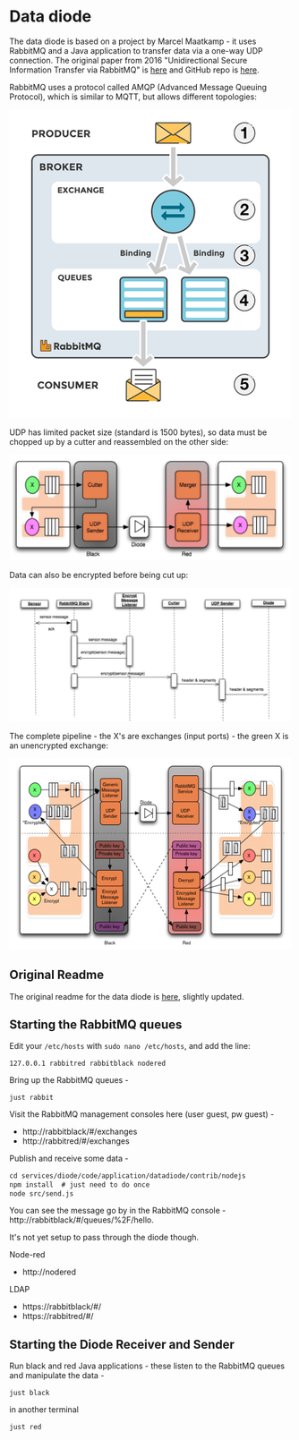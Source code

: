 # Data diode

The data diode is based on a project by Marcel Maatkamp - it uses RabbitMQ and a Java application to transfer data via a one-way UDP connection. The original paper from 2016 "Unidirectional Secure Information Transfer via RabbitMQ" is [here](https://arxiv.org/abs/1602.07467) and GitHub repo is [here](https://github.com/marcelmaatkamp/rabbitmq-applications/tree/master/application/datadiode).

RabbitMQ uses a protocol called AMQP (Advanced Message Queuing Protocol), which is similar to MQTT, but allows different topologies:

![rabbitmq](design/rabbitmq.png)

UDP has limited packet size (standard is 1500 bytes), so data must be chopped up by a cutter and reassembled on the other side:

![diode1](design/diode1.jpg)

Data can also be encrypted before being cut up:

![diode2](design/diode2.jpg)

The complete pipeline - the X's are exchanges (input ports) - the green X is an unencrypted exchange:

![diode3](design/diode3.png)


## Original Readme

The original readme for the data diode is [here](code/application/datadiode), slightly updated. 


## Starting the RabbitMQ queues

Edit your `/etc/hosts` with `sudo nano /etc/hosts`, and add the line:

    127.0.0.1 rabbitred rabbitblack nodered

Bring up the RabbitMQ queues -

    just rabbit

<!-- 
old - 
    cd services/diode/code/application/datadiode/contrib/docker
    docker-compose up
-->

Visit the RabbitMQ management consoles here (user guest, pw guest) -

- http://rabbitblack/#/exchanges 
- http://rabbitred/#/exchanges

Publish and receive some data -

    cd services/diode/code/application/datadiode/contrib/nodejs
    npm install  # just need to do once
    node src/send.js

You can see the message go by in the RabbitMQ console - http://rabbitblack/#/queues/%2F/hello. 

It's not yet setup to pass through the diode though.

Node-red 

<!-- - http://localhost:1880 -->

- http://nodered

LDAP 

- https://rabbitblack/#/ 
- https://rabbitred/#/


## Starting the Diode Receiver and Sender

Run black and red Java applications - these listen to the RabbitMQ queues and manipulate the data - 

    just black

in another terminal

    just red

